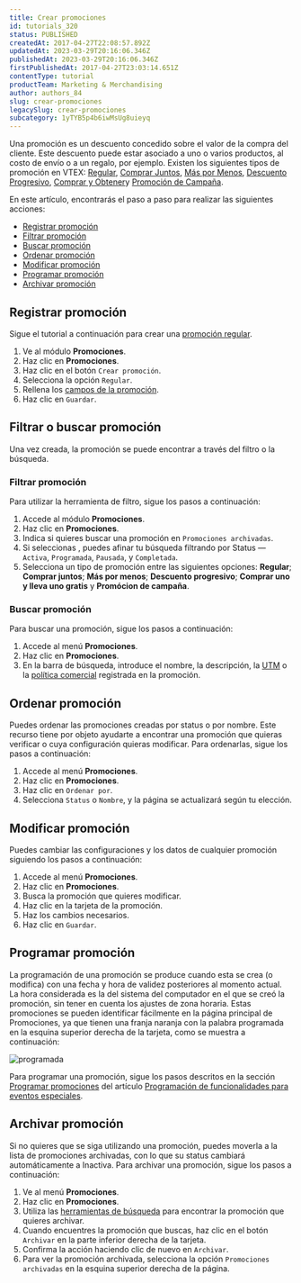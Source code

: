 ```yaml
---
title: Crear promociones
id: tutorials_320
status: PUBLISHED
createdAt: 2017-04-27T22:08:57.892Z
updatedAt: 2023-03-29T20:16:06.346Z
publishedAt: 2023-03-29T20:16:06.346Z
firstPublishedAt: 2017-04-27T23:03:14.651Z
contentType: tutorial
productTeam: Marketing & Merchandising
author: authors_84
slug: crear-promociones
legacySlug: crear-promociones
subcategory: 1yTYB5p4b6iwMsUg8uieyq
---
```


Una promoción es un descuento concedido sobre el valor de la compra del cliente. Este descuento puede estar asociado a uno o varios productos, al costo de envío o a un regalo, por ejemplo. Existen los siguientes tipos de promoción en VTEX: [Regular](https://help.vtex.com/en/tracks/promotions--6asfF1vFYiZgTQtOzwJchR/7FjbeZdE2KMwk5L1t98pZI), [Comprar Juntos](https://help.vtex.com/es/tutorial/compre-junto--tutorials_323), [Más por Menos](https://help.vtex.com/es/tutorial/leve-mais-por-menos--tutorials_325), [Descuento Progresivo](https://help.vtex.com/es/tutorial/desconto-progressivo--tutorials_324), [Comprar y Obtener](https://help.vtex.com/es/tutorial/compre-e-ganhe--tutorials_322)y [Promoción de Campaña](https://help.vtex.com/es/tutorial/promocao-de-campanha--1ChYXhK2AQGuS6wAqS8Ume). 

En este artículo, encontrarás el paso a paso para realizar las siguientes acciones:

  - [Registrar promoción](#registrar-promocion)
  - [Filtrar promoción](#filtrar-promocion)
  - [Buscar promoción](#buscar-promocion) 
  - [Ordenar promoción](#ordenar-promocion)
  - [Modificar promoción](#modificar-promocion)
  - [Programar promoción](#programar-promocion)
  - [Archivar promoción](#archivar-promocion)

## Registrar promoción 
Sigue el tutorial a continuación para crear una [promoción regular](https://help.vtex.com/es/tracks/promocoes--6asfF1vFYiZgTQtOzwJchR/7FjbeZdE2KMwk5L1t98pZI).

 1. Ve al módulo __Promociones__.
 2. Haz clic en __Promociones__.
 3. Haz clic en el botón `Crear promoción`.
 4. Selecciona la opción `Regular`.
 5. Rellena los [campos de la promoción](https://help.vtex.com/es/tutorial/regular-promotion--tutorials_327).
 6. Haz clic en `Guardar`.

## Filtrar o buscar promoción
Una vez creada, la promoción se puede encontrar a través del filtro o la búsqueda. 

 ### Filtrar promoción
Para utilizar la herramienta de filtro, sigue los pasos a continuación:

  1. Accede al módulo **Promociones**.
  2. Haz clic en **Promociones**.
  3. Indica si quieres buscar una promoción en `Promociones archivadas`.
  4. Si seleccionas <i class="fas fa-filter"></i>, puedes afinar tu búsqueda filtrando por Status — `Activa`, `Programada`, `Pausada`, y `Completada`.
  5. Selecciona un tipo de promoción entre las siguientes opciones:  **Regular**; **Comprar juntos**; **Más por menos**; **Descuento progresivo**; **Comprar uno y lleva uno gratis** y **Promócion de campaña**.

### Buscar promoción
Para buscar una promoción, sigue los pasos a continuación:

   1. Accede al menú **Promociones**.
   2. Haz clic en **Promociones**. 
   3. En la barra de búsqueda, introduce el nombre, la descripción, la [UTM](https://help.vtex.com/es/tutorial/what-are-utm-source-utm-campaign-and-utm-medium--2wTz7QJ8KUG6skGAoAQuii?&utm_source=autocomplete) o la [política comercial](https://help.vtex.com/pt/tutorial/como-funciona-uma-politica-comercial--6Xef8PZiFm40kg2STrMkMV?&utm_source=autocomplete) registrada en la promoción. 

## Ordenar promoción
Puedes ordenar las promociones creadas por status o por nombre. Este recurso tiene por objeto ayudarte a encontrar una promoción que quieras verificar o cuya configuración quieras modificar. Para ordenarlas, sigue los pasos a continuación:

   1. Accede al menú **Promociones**.
   2. Haz clic en **Promociones**.
   3. Haz clic en `Ordenar por`.
   4. Selecciona `Status` o `Nombre`, y la página se actualizará según tu elección. 

## Modificar promoción 
Puedes cambiar las configuraciones y los datos de cualquier promoción siguiendo los pasos a continuación:

  1. Accede al menú __Promociones__.
  2. Haz clic en __Promociones__.
  3. Busca la promoción que quieres modificar.
  4. Haz clic en la tarjeta de la promoción.
  5. Haz los cambios necesarios.
  6. Haz clic en `Guardar`.

## Programar promoción
La programación de una promoción se produce cuando esta se crea (o modifica) con una fecha y hora de validez posteriores al momento actual. La hora considerada es la del sistema del computador en el que se creó la promoción, sin tener en cuenta los ajustes de zona horaria.
Estas promociones se pueden identificar fácilmente en la página principal de Promociones, ya que tienen una franja naranja con la palabra programada en la esquina superior derecha de la tarjeta, como se muestra a continuación:

![programada](https://images.ctfassets.net/alneenqid6w5/illvXlc6M10IO8p8IfL7J/cc495af0c2c31c27cc53870ed7a95aee/programada..png)

Para programar una promoción, sigue los pasos descritos en la sección [Programar promociones](https://help.vtex.com/es/tutorial/agendamento-para-eventos-especiais--2nd50tPWdKK4waXRZLg0JI?&utm_source=autocomplete#programar-promociones) del artículo [Programación de funcionalidades para eventos especiales](https://help.vtex.com/pt/tutorial/agendamento-para-eventos-especiais--2nd50tPWdKK4waXRZLg0JI).

## Archivar promoción
Si no quieres que se siga utilizando una promoción, puedes moverla a la lista de promociones archivadas, con lo que su status cambiará automáticamente a Inactiva. Para archivar una promoción, sigue los pasos a continuación:

 1. Ve al menú **Promociones**.
 2. Haz clic en **Promociones**.
 3. Utiliza las [herramientas de búsqueda](##buscar-promocion) para encontrar la promoción que quieres archivar.
 4. Cuando encuentres la promoción que buscas, haz clic en el botón `Archivar` en la parte inferior derecha de la tarjeta.
 5. Confirma la acción haciendo clic de nuevo en `Archivar`.
 6. Para ver la promoción archivada, selecciona la opción `Promociones archivadas` en la esquina superior derecha de la página.

